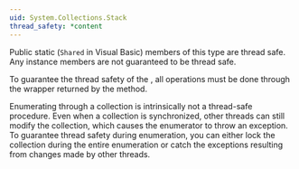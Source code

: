 ```yaml
---
uid: System.Collections.Stack
thread_safety: *content
---
```


Public static (`Shared` in Visual Basic) members of this type are thread safe. Any instance members are not guaranteed to be thread safe.  
  
 To guarantee the thread safety of the <xref href="System.Collections.Stack"></xref>, all operations must be done through the wrapper returned by the <xref href="System.Collections.Stack.Synchronized(System.Collections.Stack)"></xref> method.  
  
 Enumerating through a collection is intrinsically not a thread-safe procedure. Even when a collection is synchronized, other threads can still modify the collection, which causes the enumerator to throw an exception. To guarantee thread safety during enumeration, you can either lock the collection during the entire enumeration or catch the exceptions resulting from changes made by other threads.



